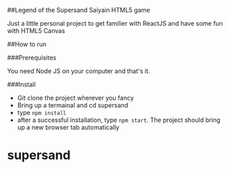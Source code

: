 ##Legend of the Supersand Saiyain HTML5 game

Just a little personal project to get familier with ReactJS and have some fun with HTML5 Canvas

##How to run

###Prerequisites

You need Node JS on your computer and that's it.

###Install

- Git clone the project wherever you fancy
- Bring up a termainal and cd supersand
- type `npm install`
- after a successful installation, type `npm start`. The project should bring up a new browser tab automatically
# supersand
